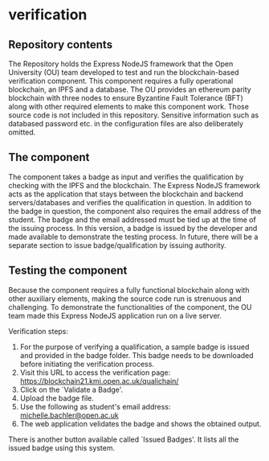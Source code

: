 # verification

Repository contents
-----------------------------------------------------------------------
The Repository holds the Express NodeJS framework that the Open University (OU) team developed to test and run the blockchain-based verification component. This component requires a fully operational blockchain, an IPFS and a database. The OU provides an ethereum parity blockchain with three nodes to ensure Byzantine Fault Tolerance (BFT) along with other required elements to make this component work. Those source code is not included in this repository. Sensitive information such as databased password etc. in the configuration files are also deliberately omitted.    


The component
-----------------------------------------------------------------------
The component takes a badge as input and verifies the qualification by checking with the IPFS and the blockchain. The Express NodeJS framework acts as the application that stays between the blockchain and backend servers/databases and verifies the qualification in question. In addition to the badge in question, the component also requires the email address of the student. The badge and the email addressed must be tied up at the time of the issuing process. In this version,  a badge is issued by the developer and made available to demonstrate the testing process. In future, there will be a separate section to issue badge/qualification by issuing authority. 


Testing the component
-----------------------------------------------------------------------
Because the component requires a fully functional blockchain along with other auxiliary elements, making the source code run is strenuous and challenging. To demonstrate the functionalities of the component, the OU team made this Express NodeJS application run on a live server. 

Verification steps:
1. For the purpose of verifying a qualification, a sample badge is issued and provided in the badge folder. This badge needs to be downloaded before initiating the verification process.
2. Visit this URL to access the verification page: https://blockchain21.kmi.open.ac.uk/qualichain/
3. Click on the `Validate a Badge'.
4. Upload the badge file.
5. Use the following as student's email address: michelle.bachler@open.ac.uk
6. The web application velidates the badge and shows the obtained output.

There is another button available called `Issued Badges'. It lists all the issued badge using this system. 
